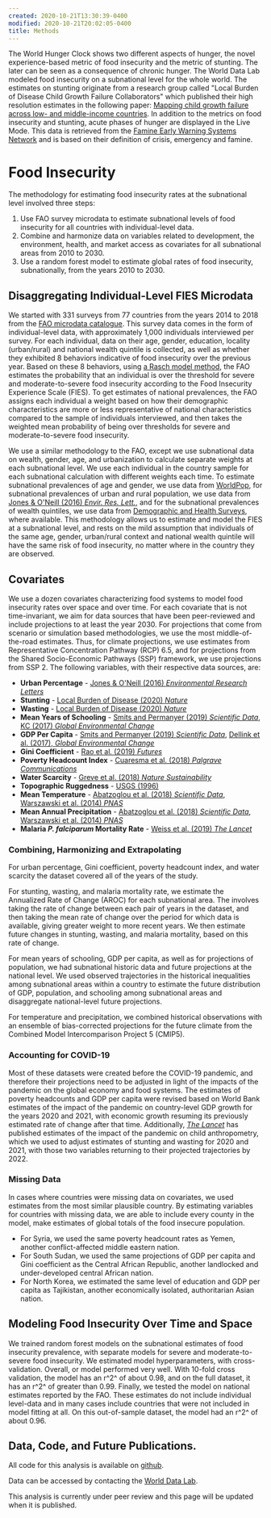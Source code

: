 ```yaml
---
created: 2020-10-21T13:30:39-0400
modified: 2020-10-21T20:02:05-0400
title: Methods
---
```


The World Hunger Clock shows two different aspects of hunger, the novel experience-based metric of food insecurity and the metric of stunting. The later can be seen as a consequence of chronic hunger. The World Data Lab modeled food insecurity on a subnational level for the whole world. The estimates on stunting originate from a research group called "Local Burden of Disease Child Growth Failure Collaborators" which published their high resolution estimates in the following paper: [Mapping child growth failure across low- and middle-income countries](https://www.nature.com/articles/s41586-019-1878-8). In addition to the metrics on food insecurity and stunting, acute phases of hunger are displayed in the Live Mode. This data is retrieved from the [Famine Early Warning Systems Network](https://fews.net/) and is based on their definition of crisis, emergency and famine.

# Food Insecurity

The methodology for estimating food insecurity rates at the subnational level involved three steps:

1. Use FAO survey microdata to estimate subnational levels of food insecurity for all countries with individual-level data.
2. Combine and harmonize data on variables related to development, the environment, health, and market access as covariates for all subnational areas from 2010 to 2030.
3. Use a random forest model to estimate global rates of food insecurity, subnationally, from the years 2010 to 2030.

## Disaggregating Individual-Level FIES Microdata

We started with 331 surveys from 77 countries from the years 2014 to 2018 from the [FAO microdata catalogue](https://microdata.fao.org/index.php/catalog/Food-Security). This survey data comes in the form of individual-level data, with approximately 1,000 individuals interviewed per survey.  For each individual, data on their age, gender, education, locality (urban/rural) and national wealth quintile is collected, as well as whether they exhibited 8 behaviors indicative of food insecurity over the previous year.  Based on these 8 behaviors, using [a Rasch model method](https://doi.org/10.1016/j.measurement.2017.10.065), the FAO estimates the probability that an individual is over the threshold for severe and moderate-to-severe food insecurity according to the Food Insecurity Experience Scale (FIES). To get estimates of national prevalences, the FAO assigns each individual a weight based on how their demographic characteristics are more or less representative of national characteristics compared to the sample of individuals interviewed, and then takes the weighted mean probability of being over thresholds for severe and moderate-to-severe food insecurity.

We use a similar methodology to the FAO, except we use subnational data on wealth, gender, age, and urbanization to calculate separate weights at each subnational level.  We use each individual in the country sample for each subnational calculation with different weights each time.  To estimate subnational prevalences of age and gender, we use data from [WorldPop](https://worldpop.org), for subnational prevalences of urban and rural population, we use data from [Jones & O'Neill (2016) _Envir. Res. Lett._](https://doi.org/10.1088/1748-9326/11/8/084003), and for the subnational prevalences of wealth quintiles, we use data from [Demographic and Health Surveys](https://dhsprogram.com/), where available.  This methodology allows us to estimate and model the FIES at a subnational level, and rests on the mild assumption that individuals of the same age, gender, urban/rural context and national wealth quintile will have the same risk of food insecurity, no matter where in the country they are observed.

## Covariates

We use a dozen covariates characterizing food systems to model food insecurity rates over space and over time.  For each covariate that is not time-invariant, we aim for data sources that have been peer-reviewed and include projections to at least the year 2030.  For projections that come from scenario or simulation based methodologies, we use the most middle-of-the-road estimates.  Thus, for climate projections, we use estimates from Representative Concentration Pathway (RCP) 6.5, and for projections from the Shared Socio-Economic Pathways (SSP) framework, we use projections from SSP 2. The following variables, with their respective data sources, are:

* **Urban Percentage** - [Jones & O'Neill (2016) _Environmental Research Letters_](https://doi.org/10.1088/1748-9326/11/8/084003) 
* **Stunting** - [Local Burden of Disease (2020) _Nature_](https://doi.org/10.1038/s41586-019-1878-8) 
* **Wasting** - [Local Burden of Disease (2020) _Nature_](https://doi.org/10.1038/s41586-019-1878-8) 
* **Mean Years of Schooling** - [Smits and Permanyer (2019) _Scientific Data_](https://doi.org/10.1038/sdata.2019.38), [KC (2017) _Global Environmental Change_](https://doi.org/10.1016/j.gloenvcha.2014.06.004) 
* **GDP Per Capita** - [Smits and Permanyer (2019) _Scientific Data_](https://doi.org/10.1038/sdata.2019.38), [Dellink et al. (2017), _Global Environmental Change_](https://doi.org/10.1016/j.gloenvcha.2015.06.004)
* **Gini Coefficient** - [Rao et al. (2019) _Futures_](https://doi.org/10.1016/j.futures.2018.07.001) 
* **Poverty Headcount Index** - [Cuaresma et al. (2018) _Palgrave Communications_](https://doi.org/10.1057/s41599-018-0083-y)
* **Water Scarcity** - [Greve et al. (2018) _Nature Sustainability_](https://doi.org/10.1038/s41893-018-0134-9)
* **Topographic Ruggedness** - [USGS (1996)](https://doi.org/10.5066/F7DF6PQS)
* **Mean Temperature** - [Abatzoglou et al. (2018) _Scientific Data_](https://doi.org/10.1038/sdata.2017.191), [Warszawski et al. (2014) _PNAS_](https://doi.org/10.1073/pnas.1312330110)
* **Mean Annual Precipitation** -  [Abatzoglou et al. (2018) _Scientific Data_](https://doi.org/10.1038/sdata.2017.191), [Warszawski et al. (2014) _PNAS_](https://doi.org/10.1073/pnas.1312330110)
* **Malaria _P. falciparum_ Mortality Rate** -  [Weiss et al. (2019) _The Lancet_](https://doi.org/10.1016/S0140-6736(19)31097-9)

### Combining, Harmonizing and Extrapolating

For urban percentage, Gini coefficient, poverty headcount index, and water scarcity the dataset covered all of the years of the study.  

For stunting, wasting, and malaria mortality rate, we estimate the Annualized Rate of Change (AROC) for each subnational area.  The involves taking the rate of change between each pair of years in the dataset, and then taking the mean rate of change over the period for which data is available, giving greater weight to more recent years.  We then estimate future changes in stunting, wasting, and malaria mortality, based on this rate of change.

For mean years of schooling, GDP per capita, as well as for projections of population, we had subnational historic data and future projections at the national level.  We used observed trajectories in the historical inequalities among subnational areas within a country to estimate the future distribution of GDP, population, and schooling among subnational areas and disaggregate national-level future projections.

For temperature and precipitation, we combined historical observations with an ensemble of bias-corrected projections for the future climate from the Combined Model Intercomparison Project 5 (CMIP5).

### Accounting for COVID-19
Most of these datasets were created before the COVID-19 pandemic, and therefore their projections need to be adjusted in light of the impacts of the pandemic on the global economy and food systems.  The estimates of poverty headcounts and GDP per capita were revised based on World Bank estimates of the impact of the pandemic on country-level GDP growth for the years 2020 and 2021, with economic growth resuming its previously estimated rate of change after that time.  Additionally, [_The Lancet_](https://doi.org/10.1016/S0140-6736(20)31647-0) has published estimates of the impact of the pandemic on child anthropometry, which we used to adjust estimates of stunting and wasting for 2020 and 2021, with those two variables returning to their projected trajectories by 2022.

### Missing Data
In cases where countries were missing data on covariates, we used estimates from the most similar plausible country.  By estimating variables for countries with missing data, we are able to include every county in the model, make estimates of global totals of the food insecure population.

* For Syria, we used the same poverty headcount rates as Yemen, another conflict-affected middle eastern nation.
* For South Sudan, we used the same projections of GDP per capita and Gini coefficient as the Central African Republic, another landlocked and under-developed central African nation.
* For North Korea, we estimated the same level of education and GDP per capita as Tajikistan, another economically isolated, authoritarian Asian nation.

## Modeling Food Insecurity Over Time and Space

We trained random forest models on the subnational estimates of food insecurity prevalence, with separate models for severe and moderate-to-severe food insecurity.  We estimated model hyperparameters, with cross-validation.  Overall, or model performed very well.  With 10-fold cross validation, the model has an r^2^ of about 0.98, and on the full dataset, it has an r^2^ of greater than 0.99.  Finally, we tested the model on national estimates reported by the FAO.  These estimates do not include individual level-data and in many cases include countries that were not included in model fitting at all.  On this out-of-sample dataset, the model had an r^2^ of about 0.96.  

## Data, Code, and Future Publications.

All code for this analysis is available on [github](https://github.com/mcooper/wdl-fies).

Data can be accessed by contacting the [World Data Lab](https://worlddata.io/contact).

This analysis is currently under peer review and this page will be updated when it is published.

